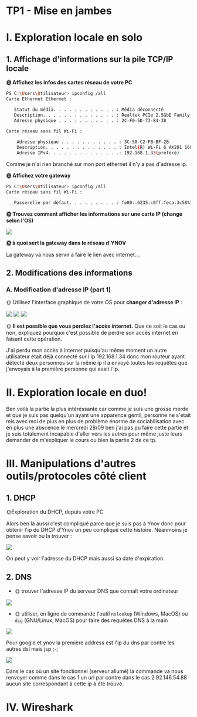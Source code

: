 # TP1 - Mise en jambes

# I. Exploration locale en solo

## 1. Affichage d'informations sur la pile TCP/IP locale

**🌞 Affichez les infos des cartes réseau de votre PC**
```bash
PS C:\Users\Utilisateur> ipconfig /all
Carte Ethernet Ethernet :

   Statut du média. . . . . . . . . . . . : Média déconnecté
   Description. . . . . . . . . . . . . . : Realtek PCIe 2.5GbE Family Controller
   Adresse physique . . . . . . . . . . . : 2C-F0-5D-73-84-38
   
Carte réseau sans fil Wi-Fi :

    Adresse physique . . . . . . . . . . . : 3C-58-C2-FB-BF-2B
    Description. . . . . . . . . . . . . . : Intel(R) Wi-Fi 6 AX201 160MHz
    Adresse IPv4. . . . . . . . . . . . . .: 192.168.1.33(préféré)
``` 
Comme je n'ai rien branché sur mon port ethernet il n'y a pas d'adresse ip.

**🌞 Affichez votre gateway**

```bash
PS C:\Users\Utilisateur> ipconfig /all
Carte réseau sans fil Wi-Fi :

   Passerelle par défaut. . . . . . . . . : fe80::6235:c0ff:feca:3c58%7
```

**🌞 Trouvez comment afficher les informations sur une carte IP (change selon l'OS)**

![](https://i.imgur.com/zRhqbvQ.png)

**🌞 à quoi sert la gateway dans le réseau d'YNOV**

La gateway va nous servir a faire le lien avec internet....

## 2. Modifications des informations

### A. Modification d'adresse IP (part 1) 

🌞 Utilisez l'interface graphique de votre OS pour **changer d'adresse IP** : 

![](https://i.imgur.com/yjNWL0r.png)
![](https://i.imgur.com/g4h41zI.png)
![](https://i.imgur.com/SeutE1X.png)

🌞 **Il est possible que vous perdiez l'accès internet.** Que ce soit le cas ou non, expliquez pourquoi c'est possible de perdre son accès internet en faisant cette opération.

J'ai perdu mon accès à internet puisqu'au même moment un autre utilisateur était déjà connecté sur l'ip 192.168.1.34 donc mon routeur ayant détecté deux personnes sur la même ip il a envoyé toutes les requêtes que j'envoyais à la première personne qui avait l'ip.

# II. Exploration locale en duo!

Ben voilà la partie la plus intéréssante car comme je suis une grosse merde et que je suis pas quelqu'un ayant une apparence gentil, personne ne s'était mis avec moi de plus en plus de problème énorme de sociabilisation avec en plus une abscence le mercredi 28/09 ben j'ai pas pu faire cette partie et je suis totalement incapable d'aller vers les autres pour même juste leurs demander de m'expliquer le cours ou bien la partie 2 de ce tp.

# III. Manipulations d'autres outils/protocoles côté client

## 1. DHCP

🌞Exploration du DHCP, depuis votre PC

Alors ben là aussi c'est compliqué parce que je suis pas à Ynov donc pour obtenir l'ip du DHCP d'Ynov un peu compliqué cette histoire. Néanmoins je pense savoir ou la trouver :

![](https://i.imgur.com/2BE56VE.png)

On peut y voir l'adresse du DHCP mais aussi sa date d'expiration.

## 2. DNS

- 🌞 trouver l'adresse IP du serveur DNS que connaît votre ordinateur

![](https://i.imgur.com/3kuA13z.png)

- 🌞 utiliser, en ligne de commande l'outil `nslookup` (Windows, MacOS) ou `dig` (GNU/Linux, MacOS) pour faire des requêtes DNS à la main

![](https://i.imgur.com/Isex9NS.png)

Pour google et ynov la première address est l'ip du dns par contre les autres dsl mais jsp ;-;

![](https://i.imgur.com/BMf0yZv.png)

Dans le cas où un site fonctionnel (serveur allumé) la commande va nous renvoyer comme dans le cas 1 un url par contre dans le cas 2 92.146.54.88 aucun site correspondant à cette ip à été trouvé.

# IV. Wireshark